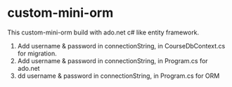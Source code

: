 # custom-mini-orm
 This custom-mini-orm build with ado.net c# like entity framework. 

1. Add username & password in connectionString, in CourseDbContext.cs for migration.
2. Add username & password in connectionString, in Program.cs for ado.net
3. dd username & password in connectionString, in Program.cs for ORM